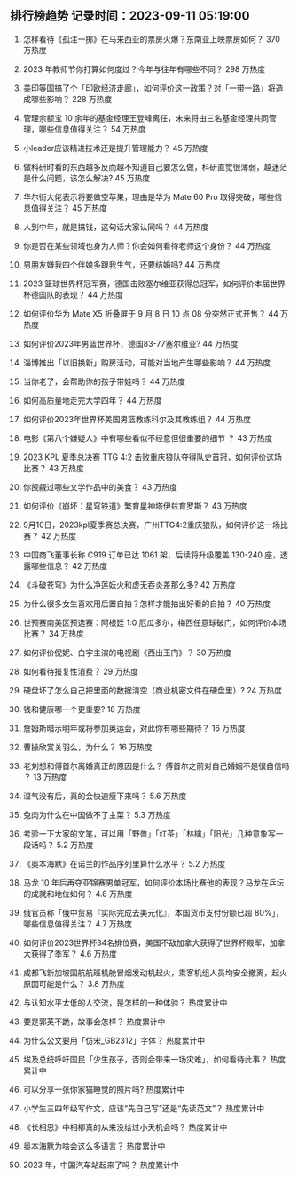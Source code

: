 
## 排行榜趋势 记录时间：2023-09-11 05:19:00
  
  1. 怎样看待《孤注一掷》在马来西亚的票房火爆？东南亚上映票房如何？ 370 万热度
    
  2. 2023 年教师节你打算如何度过？今年与往年有哪些不同？ 298 万热度
    
  3. 美印等国搞了个「印欧经济走廊」，如何评价这一政策？对「一带一路」将造成哪些影响？ 228 万热度
    
  4. 管理余额宝 10 余年的基金经理王登峰离任，未来将由三名基金经理共同管理，哪些信息值得关注？ 54 万热度
    
  5. 小leader应该精进技术还是提升管理能力？ 45 万热度
    
  6. 做科研时看的东西越多反而越不知道自己要怎么做，科研直觉很薄弱，越迷茫是什么问题，该怎么解决? 45 万热度
    
  7. 华尔街大佬表示将要做空苹果，理由是华为 Mate 60 Pro 取得突破，哪些信息值得关注？ 45 万热度
    
  8. 人到中年，就是搞钱，这句话大家认同吗？ 44 万热度
    
  9. 你是否在某些领域也身为人师？你会如何看待老师这个身份？ 44 万热度
    
  10. 男朋友嫌我四个伴娘多跟我生气，还要结婚吗? 44 万热度
    
  11. 2023 篮球世界杯冠军赛，德国击败塞尔维亚获得总冠军，如何评价本届世界杯德国队的表现？ 44 万热度
    
  12. 如何评价华为 Mate X5 折叠屏于 9 月 8 日 10 点 08 分突然正式开售？ 44 万热度
    
  13. 如何评价2023年男篮世界杯，德国83-77塞尔维亚? 44 万热度
    
  14. 淄博推出「以旧换新」购房活动，可能对当地产生哪些影响？ 44 万热度
    
  15. 当你老了，会帮助你的孩子带娃吗？ 44 万热度
    
  16. 如何高质量地走完大学四年？ 44 万热度
    
  17. 如何评价2023年世界杯美国男篮教练科尔及其教练组？ 44 万热度
    
  18. 电影《第八个嫌疑人》中有哪些看似不经意但很重要的细节 ？ 43 万热度
    
  19. 2023 KPL 夏季总决赛 TTG 4:2 击败重庆狼队夺得队史首冠，如何评价这场比赛？ 43 万热度
    
  20. 你觊觎过哪些文学作品中的美食？ 43 万热度
    
  21. 如何评价《崩坏：星穹铁道》繁育星神塔伊兹育罗斯？ 43 万热度
    
  22. 9月10日，2023kpl夏季赛总决赛，广州TTG4:2重庆狼队，如何评价这一场比赛？ 42 万热度
    
  23. 中国商飞董事长称 C919 订单已达 1061 架，后续将升级覆盖 130-240 座，透露哪些信息？ 42 万热度
    
  24. 《斗破苍穹》为什么净莲妖火和虚无吞炎差那么多? 42 万热度
    
  25. 为什么很多女生喜欢用后置自拍？怎样才能拍出好看的自拍？ 40 万热度
    
  26. 世预赛南美区预选赛：阿根廷 1:0 厄瓜多尔，梅西任意球破门，如何评价本场比赛？ 34 万热度
    
  27. 如何评价倪妮、白宇主演的电视剧《西出玉门》？ 30 万热度
    
  28. 如何看待报复性消费？ 29 万热度
    
  29. 硬盘坏了怎么自己把里面的数据清空（商业机密文件在硬盘里）? 24 万热度
    
  30. 钱和健康哪一个更重要? 18 万热度
    
  31. 詹姆斯暗示明年或将参加奥运会，对此你有哪些期待？ 16 万热度
    
  32. 曹操欣赏关羽么，为什么？ 16 万热度
    
  33. 老刘想和傅首尔离婚真正的原因是什么？ 傅首尔之前对自己婚姻不是很自信吗 ？ 13 万热度
    
  34. 湿气没有后，真的会快速瘦下来吗？ 5.6 万热度
    
  35. 兔肉为什么在中国做不了主菜？ 5.3 万热度
    
  36. 考验一下大家的文笔，可以用「野兽」「红茶」「林檎」「阳光」几种意象写一段话吗？ 5.2 万热度
    
  37. 《奥本海默》在诺兰的作品序列里算什么水平？ 5.2 万热度
    
  38. 马龙 10 年后再夺亚锦赛男单冠军，如何评价本场比赛他的表现？马龙在乒坛的成就和地位如何？ 4.8 万热度
    
  39. 俄官员称「俄中贸易『实际完成去美元化』，本国货币支付份额已超 80%」，哪些信息值得关注？ 4.7 万热度
    
  40. 如何评价2023世界杯34名排位赛，美国不敌加拿大获得了世界杯殿军，加拿大获得了季军？ 4.6 万热度
    
  41. 成都飞新加坡国航航班机舱冒烟发动机起火，乘客机组人员均安全撤离，起火原因可能是什么？ 3.8 万热度
    
  42. 与认知水平太低的人交流，是怎样的一种体验？ 热度累计中
    
  43. 要是郭芙不跪，故事会怎样？ 热度累计中
    
  44. 为什么公文要用「仿宋_GB2312」字体？ 热度累计中
    
  45. 埃及总统呼吁国民「少生孩子，否则会带来一场灾难」，如何看待此事？ 热度累计中
    
  46. 可以分享一张你家猫睡觉的照片吗? 热度累计中
    
  47. 小学生三四年级写作文，应该“先自己写”还是“先读范文”？ 热度累计中
    
  48. 《长相思》中相柳真的从来没给过小夭机会吗？ 热度累计中
    
  49. 奥本海默为啥会这么多语言？ 热度累计中
    
  50. 2023 年，中国汽车站起来了吗？ 热度累计中
    